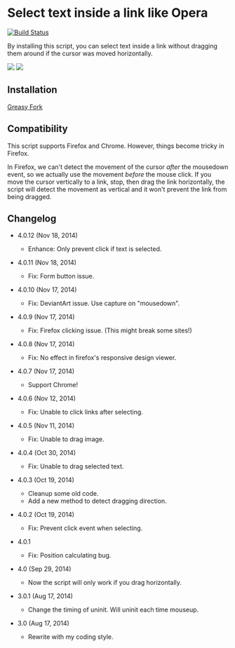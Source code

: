 Select text inside a link like Opera
====================================

[![Build Status](https://travis-ci.com/eight04/select-text-inside-a-link-like-opera.svg?branch=master)](https://travis-ci.com/eight04/select-text-inside-a-link-like-opera)

By installing this script, you can select text inside a link without dragging them around if the cursor was moved horizontally.

![](https://i.imgur.com/f7TgRur.png)
![](https://i.imgur.com/NSqXG5n.png)

Installation
------------

[Greasy Fork](https://greasyfork.org/en/scripts/789-select-text-inside-a-link-like-opera)

Compatibility
-------------

This script supports Firefox and Chrome. However, things become tricky in Firefox.

In Firefox, we can't detect the movement of the cursor *after* the mousedown event, so we actually use the movement *before* the mouse click. If you move the cursor vertically to a link, stop, then drag the link horizontally, the script will detect the movement as vertical and it won't prevent the link from being dragged.

Changelog
---------

* 4.0.12 (Nov 18, 2014)

	- Enhance: Only prevent click if text is selected.
  
* 4.0.11 (Nov 18, 2014)

	- Fix: Form button issue.
  
* 4.0.10 (Nov 17, 2014)

	- Fix: DeviantArt issue. Use capture on "mousedown".
  
* 4.0.9 (Nov 17, 2014)

	- Fix: Firefox clicking issue. (This might break some sites!)
  
* 4.0.8 (Nov 17, 2014)

	- Fix: No effect in firefox's responsive design viewer.
  
* 4.0.7 (Nov 17, 2014)

	- Support Chrome!
  
* 4.0.6 (Nov 12, 2014)

	- Fix: Unable to click links after selecting.
  
* 4.0.5 (Nov 11, 2014)

	- Fix: Unable to drag image.
  
* 4.0.4 (Oct 30, 2014)

	- Fix: Unable to drag selected text.
  
* 4.0.3 (Oct 19, 2014)

	- Cleanup some old code.
	- Add a new method to detect dragging direction.
  
* 4.0.2 (Oct 19, 2014)

	- Fix: Prevent click event when selecting.
  
* 4.0.1

	- Fix: Position calculating bug.
  
* 4.0 (Sep 29, 2014)

	- Now the script will only work if you drag horizontally.
  
* 3.0.1 (Aug 17, 2014)

	- Change the timing of uninit. Will uninit each time mouseup.
  
* 3.0 (Aug 17, 2014)

	- Rewrite with my coding style.
